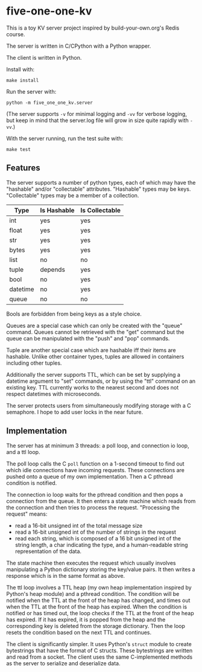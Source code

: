 # five-one-one-kv

This is a toy KV server project inspired by build-your-own.org's Redis course.

The server is written in C/CPython with a Python wrapper.

The client is written in Python.

Install with:
```
make install
```

Run the server with:
```
python -m five_one_one_kv.server
```

(The server supports `-v` for minimal logging and `-vv` for verbose logging,
but keep in mind that the server.log file will grow in size quite rapidly with
`-vv`.)

With the server running, run the test suite with:
```
make test
```

## Features

The server supports a number of python types, each of which may have the
"hashable" and/or "collectable" attributes. "Hashable" types may be keys.
"Collectable" types may be a member of a collection.

| Type | Is Hashable | Is Collectable |
| --- | --- | --- |
| int | yes | yes |
| float | yes | yes |
| str | yes | yes |
| bytes | yes | yes |
| list | no | no |
| tuple | depends | yes |
| bool | no | yes |
| datetime | no | yes |
| queue | no | no |

Bools are forbidden from being keys as a style choice.

Queues are a special case which can only be created with the "queue" command.
Queues cannot be retrieved with the "get" command but the queue can be
manipulated with the "push" and "pop" commands.

Tuple are another special case which are hashable iff their items are
hashable. Unlike other container types, tuples are allowed in containers
including other tuples.

Additionally the server supports TTL, which can be set by supplying a datetime
argument to "set" commands, or by using the "ttl" command on an existing key.
TTL currently works to the nearest second and does not respect datetimes with
microseconds.

The server protects users from simultaneously modifying storage with a C
semaphore. I hope to add user locks in the near future.

## Implementation

The server has at minimum 3 threads: a poll loop, and connection io loop, and a
ttl loop.

The poll loop calls the C `poll` function on a 1-second timeout to find out
which idle connections have incoming requests. These connections are pushed
onto a queue of my own implementation. Then a C pthread condition is notified.

The connection io loop waits for the pthread condition and then pops a
connection from the queue. It then enters a state machine which reads from the
connection and then tries to process the request. "Processing the request"
means:
 * read a 16-bit unsigned int of the total message size
 * read a 16-bit unsigned int of the number of strings in the request
 * read each string, which is composed of a 16 bit unsigned int of the string length, a char indicating the type, and a human-readable string representation of the data.

The state machine then executes the request which usually involves manipulating
a Python dictionary storing the key/value pairs. It then writes a response
which is in the same format as above.

The ttl loop involves a TTL heap (my own heap implementation inspired by
Python's heap module) and a pthread condition. The condition will be notified
when the TTL at the front of the heap has changed, and times out when the TTL
at the front of the heap has expired. When the condition is notified or has
timed out, the loop checks if the TTL at the front of the heap has expired. If
it has expired, it is popped from the heap and the corresponding key is deleted
from the storage dictionary. Then the loop resets the condition based on the
next TTL and continues.

The client is significantly simpler. It uses Python's `struct` module to create
bytestrings that have the format of C structs. These bytestrings are written
and read from a socket. The client uses the same C-implemented methods as the
server to serialize and deserialize data.
